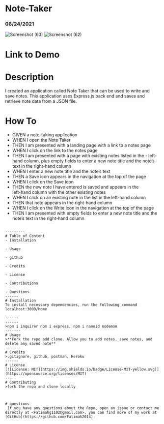 # Note-Taker


### 06/24/2021
![Screenshot (63)](https://user-images.githubusercontent.com/80806004/123718136-60517f80-d84c-11eb-9179-f7db183b5d2a.png)
![Screenshot (62)](https://user-images.githubusercontent.com/80806004/123718160-719a8c00-d84c-11eb-8d39-78a3293b2330.png)


# Link to Demo

# Description

I created an application called Note Taker that can be used to write and save notes. This application uses Express.js back end and saves and retrieve note data from a JSON file.
# How To
- GIVEN a note-taking application
- WHEN I open the Note Taker
- THEN I am presented with a landing page with a link to a notes page
- WHEN I click on the link to the notes page
- THEN I am presented with a page with existing notes listed in the -  left-hand column, plus empty fields to enter a new note title and the note’s text in the right-hand column
- WHEN I enter a new note title and the note’s text
- THEN a Save icon appears in the navigation at the top of the page
- WHEN I click on the Save icon
- THEN the new note I have entered is saved and appears in the   
 left-hand column with the other existing notes
- WHEN I click on an existing note in the list in the left-hand column
- THEN that note appears in the right-hand column
- WHEN I click on the Write icon in the navigation at the top of the page
- THEN I am presented with empty fields to enter a new note title and the note’s text in the right-hand column
```

---------
# Table of Content
- Installation

- Usage

- github

- Credits

- License 

- Contributions 

- Questions
------
# Installation
To install necessary dependencies, run the following command
localhost:3000/home

------
------
>npm i inquirer npm i express, npm i nanoid nodemon
-------
# Usage
>**Fork the repo add clone. Allow you to add notes, save notes, and delete any saved note**
-------
# Credits
>.gitignore, github, postman, Heroku 
------
# License
[![License: MIT](https://img.shields.io/badge/License-MIT-yellow.svg)](https://opensource.org/licenses/MIT) 
-----
# Contributing
>fork the repo and clone locally  



# questions
 If you have any questions about the Repo, open an issue or contact me directly at <Fatimahg1102@gmail.com>. you can find more of my work at [GitHub](https://github.com/Fatimah2014).